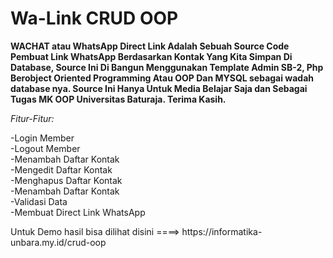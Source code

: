 # Wa-Link CRUD OOP
<b>WACHAT atau WhatsApp Direct Link Adalah Sebuah Source Code Pembuat Link WhatsApp Berdasarkan Kontak Yang Kita Simpan Di Database,
Source Ini Di Bangun Menggunakan Template Admin SB-2, Php Berobject Oriented Programming Atau OOP Dan MYSQL sebagai wadah database nya. Source Ini 
Hanya Untuk Media Belajar Saja dan Sebagai Tugas MK OOP Universitas Baturaja. Terima Kasih.</b><br>
<p><i>Fitur-Fitur:</i></p>
-Login Member<br>
-Logout Member<br>
-Menambah Daftar Kontak<br>
-Mengedit Daftar Kontak<br>
-Menghapus Daftar Kontak<br>
-Menambah Daftar Kontak<br>
-Validasi Data <br>
-Membuat Direct Link WhatsApp <br>
</p>
</p>
Untuk Demo hasil bisa dilihat disini ====> https://informatika-unbara.my.id/crud-oop

